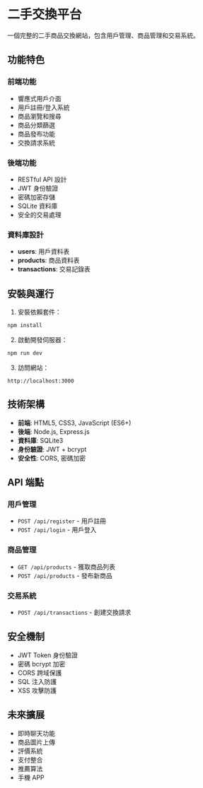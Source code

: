 # 二手交換平台

一個完整的二手商品交換網站，包含用戶管理、商品管理和交易系統。

## 功能特色

### 前端功能
- 響應式用戶介面
- 用戶註冊/登入系統
- 商品瀏覽和搜尋
- 商品分類篩選
- 商品發布功能
- 交換請求系統

### 後端功能
- RESTful API 設計
- JWT 身份驗證
- 密碼加密存儲
- SQLite 資料庫
- 安全的交易處理

### 資料庫設計
- **users**: 用戶資料表
- **products**: 商品資料表  
- **transactions**: 交易記錄表

## 安裝與運行

1. 安裝依賴套件：
```bash
npm install
```

2. 啟動開發伺服器：
```bash
npm run dev
```

3. 訪問網站：
```
http://localhost:3000
```

## 技術架構

- **前端**: HTML5, CSS3, JavaScript (ES6+)
- **後端**: Node.js, Express.js
- **資料庫**: SQLite3
- **身份驗證**: JWT + bcrypt
- **安全性**: CORS, 密碼加密

## API 端點

### 用戶管理
- `POST /api/register` - 用戶註冊
- `POST /api/login` - 用戶登入

### 商品管理
- `GET /api/products` - 獲取商品列表
- `POST /api/products` - 發布新商品

### 交易系統
- `POST /api/transactions` - 創建交換請求

## 安全機制

- JWT Token 身份驗證
- 密碼 bcrypt 加密
- CORS 跨域保護
- SQL 注入防護
- XSS 攻擊防護

## 未來擴展

- 即時聊天功能
- 商品圖片上傳
- 評價系統
- 支付整合
- 推薦算法
- 手機 APP
